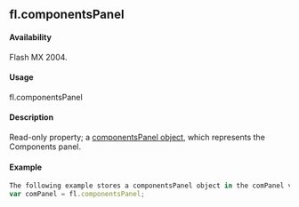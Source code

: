 ## fl.componentsPanel

#### Availability

Flash MX 2004.

#### Usage

fl.componentsPanel

#### Description

Read-only property; a [componentsPanel object](#_bookmark104), which represents the Components panel.

#### Example

```javascript
The following example stores a componentsPanel object in the comPanel variable:
var comPanel = fl.componentsPanel;

```